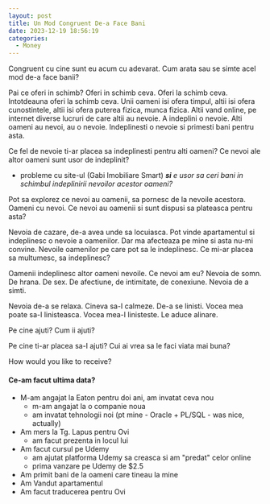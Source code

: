 ```yaml
---
layout: post
title: Un Mod Congruent De-a Face Bani
date: 2023-12-19 18:56:19
categories:
  - Money
---
```


Congruent cu cine sunt eu acum cu adevarat. Cum arata sau se simte acel mod de-a face banii?

Pai ce oferi in schimb? Oferi in schimb ceva. Oferi la schimb ceva. Intotdeauna oferi la schimb ceva. Unii oameni isi ofera timpul, altii isi ofera cunostintele, altii isi ofera puterea fizica, munca fizica. Altii vand online, pe internet diverse lucruri de care altii au nevoie. A indeplini o nevoie. Alti oameni au nevoi, au o nevoie. Indeplinesti o nevoie si primesti bani pentru asta. 

Ce fel de nevoie ti-ar placea sa indeplinesti pentru alti oameni? 
Ce nevoi ale altor oameni sunt usor de indeplinit?
- probleme cu site-ul (Gabi Imobiliare Smart)
***si** e usor sa ceri bani in schimbul indeplinirii nevoilor acestor oameni?*

Pot sa explorez ce nevoi au oamenii, sa pornesc de la nevoile acestora. Oameni cu nevoi. Ce nevoi au oamenii si sunt dispusi sa plateasca pentru asta?

Nevoia de cazare, de-a avea unde sa locuiasca. Pot vinde apartamentul si indeplinesc o nevoie a oamenilor. Dar ma afecteaza pe mine si asta nu-mi convine. Nevoile oamenilor pe care pot sa le indeplinesc. Ce mi-ar placea sa multumesc, sa indeplinesc?

Oamenii indeplinesc altor oameni nevoile. Ce nevoi am eu? Nevoia de somn. De hrana. De sex. De afectiune, de intimitate, de conexiune. Nevoia de a simti.  

Nevoia de-a se relaxa. Cineva sa-I calmeze. De-a se linisti. Vocea mea poate sa-I linisteasca. Vocea mea-I linisteste. Le aduce alinare.

Pe cine ajuti? Cum ii ajuti?

Pe cine ti-ar placea sa-I ajuti? Cui ai vrea sa le faci viata mai buna?

How would you like to receive?

#### Ce-am facut ultima data?
- M-am angajat la Eaton pentru doi ani, am invatat ceva nou
	- m-am angajat la o companie noua
	- am invatat tehnologii noi (pt mine - Oracle + PL/SQL - was nice, actually)
- Am mers la Tg. Lapus pentru Ovi
	- am facut prezenta in locul lui
- Am facut cursul pe Udemy
	- am ajutat platforma Udemy sa creasca si am "predat" celor online
	- prima vanzare pe Udemy de $2.5
- Am primit bani de la oameni care tineau la mine
- Am Vandut apartamentul 
- Am facut traducerea pentru Ovi